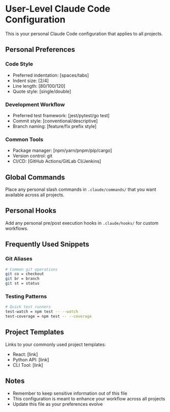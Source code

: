 # User-Level Claude Code Configuration

This is your personal Claude Code configuration that applies to all projects.

## Personal Preferences

### Code Style
- Preferred indentation: [spaces/tabs]
- Indent size: [2/4]
- Line length: [80/100/120]
- Quote style: [single/double]

### Development Workflow
- Preferred test framework: [jest/pytest/go test]
- Commit style: [conventional/descriptive]
- Branch naming: [feature/fix prefix style]

### Common Tools
- Package manager: [npm/yarn/pnpm/pip/cargo]
- Version control: git
- CI/CD: [GitHub Actions/GitLab CI/Jenkins]

## Global Commands

Place any personal slash commands in `.claude/commands/` that you want available across all projects.

## Personal Hooks

Add any personal pre/post execution hooks in `.claude/hooks/` for custom workflows.

## Frequently Used Snippets

### Git Aliases
```bash
# Common git operations
git co = checkout
git br = branch
git st = status
```

### Testing Patterns
```bash
# Quick test runners
test-watch = npm test -- --watch
test-coverage = npm test -- --coverage
```

## Project Templates

Links to your commonly used project templates:
- React: [link]
- Python API: [link]
- CLI Tool: [link]

## Notes
- Remember to keep sensitive information out of this file
- This configuration is meant to enhance your workflow across all projects
- Update this file as your preferences evolve